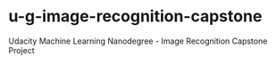 # u-g-image-recognition-capstone
Udacity Machine Learning Nanodegree - Image Recognition Capstone Project
